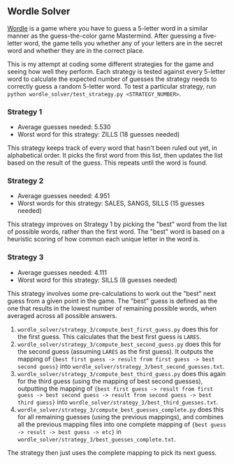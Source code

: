 ## Wordle Solver
  
[Wordle](https://www.powerlanguage.co.uk/wordle/) is a game where you have to guess a 5-letter word in a similar manner
as the guess-the-color game Mastermind. After guessing a five-letter word, the game tells you whether any of your
letters are in the secret word and whether they are in the correct place.

This is my attempt at coding some different strategies for the game and seeing how well they perform. Each strategy
is tested against every 5-letter word to calculate the expected number of guesses the strategy needs to correctly
guess a random 5-letter word. To test a particular strategy,
run `python wordle_solver/test_strategy.py <STRATEGY_NUMBER>`.

### Strategy 1
  
* Average guesses needed: 5.530
* Worst word for this strategy: ZILLS (18 guesses needed)

This strategy keeps track of every word that hasn't been ruled out yet, in alphabetical order. It picks the first word
from this list, then updates the list based on the result of the guess. This repeats until the word is found.

### Strategy 2

* Average guesses needed: 4.951
* Worst words for this strategy: SALES, SANGS, SILLS (15 guesses needed)

This strategy improves on Strategy 1 by picking the "best" word from the list of possible words, rather than the first
word. The "best" word is based on a heuristic scoring of how common each unique letter in the word is.

### Strategy 3

* Average guesses needed: 4.111
* Worst word for this strategy: SILLS (8 guesses needed)

This strategy involves some pre-calculations to work out the "best" next guess from a given point in the game. The
"best" guess is defined as the one that results in the lowest number of remaining possible words, when averaged across
all possible answers.

1. `wordle_solver/strategy_3/compute_best_first_guess.py` does this for the first guess. This calculates that the best
first guess is `LARES`.
2. `wordle_solver/strategy_3/compute_best_second_guess.py` does this for the second guess (assuming `LARES` as the
first guess). It outputs the mapping of `{best first guess -> result from first guess -> best second guess}` into
`wordle_solver/strategy_3/best_second_guesses.txt`.
3. `wordle_solver/strategy_3/compute_best_third_guess.py` does this again for the third guess (using the mapping of best
second guesses), outputting the mapping of
`{best first guess -> result from first guess -> best second guess -> result from second guess -> best third guess}`
into `wordle_solver/strategy_3/best_third_guesses.txt`.
4. `wordle_solver/strategy_3/compute_best_guesses_complete.py` does this for all remaining guesses (using the previous
mappings), and combines all the previous mapping files into one complete mapping of
`{best guess -> result -> best guess -> etc}` in `wordle_solver/strategy_3/best_guesses_complete.txt`. 

The strategy then just uses the complete mapping to pick its next guess.
